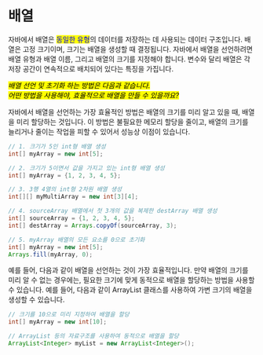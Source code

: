 # 배열

자바에서 배열은 <mark style="color:blue;">동일한 유형</mark>의 데이터를 저장하는 데 사용되는 데이터 구조입니다. 배열은 고정 크기이며, 크기는 배열을 생성할 때 결정됩니다. 자바에서 배열을 선언하려면 배열 유형과 배열 이름, 그리고 배열의 크기를 지정해야 합니다. 변수와 달리 배열은 각 저장 공간이 연속적으로 배치되어 있다는 특징을 가집니다.





_<mark style="background-color:yellow;">배열 선언 및 초기화 하는 방법은 다음과 같습니다.</mark>_\
_<mark style="background-color:yellow;">어떤 방법을 사용해야, 효율적으로 배열을 만들 수 있을까요?</mark>_

자바에서 배열을 선언하는 가장 효율적인 방법은 배열의 크기를 미리 알고 있을 때, 배열을 미리 할당하는 것입니다. 이 방법은 불필요한 메모리 할당을 줄이고, 배열의 크기를 늘리거나 줄이는 작업을 피할 수 있어서 성능상 이점이 있습니다.

```java
// 1. 크기가 5인 int형 배열 생성
int[] myArray = new int[5];

// 2. 크기가 5이면서 값을 가지고 있는 int형 배열 생성
int[] myArray = {1, 2, 3, 4, 5};

// 3. 3행 4열의 int형 2차원 배열 생성
int[][] myMultiArray = new int[3][4];

// 4. sourceArray 배열에서 첫 3개의 값을 복제한 destArray 배열 생성
int[] sourceArray = {1, 2, 3, 4, 5}; 
int[] destArray = Arrays.copyOf(sourceArray, 3);

// 5. myArray 배열의 모든 요소를 0으로 초기화
int[] myArray = new int[5]; 
Arrays.fill(myArray, 0); 
```



예를 들어, 다음과 같이 배열을 선언하는 것이 가장 효율적입니다. 만약 배열의 크기를 미리 알 수 없는 경우에는, 필요한 크기에 맞게 동적으로 배열을 할당하는 방법을 사용할 수 있습니다. 예를 들어, 다음과 같이 ArrayList 클래스를 사용하여 가변 크기의 배열을 생성할 수 있습니다.

```java
// 크기를 10으로 미리 지정하여 배열을 할당
int[] myArray = new int[10];

// ArrayList 등의 자료구조를 사용하여 동적으로 배열을 할당 
ArrayList<Integer> myList = new ArrayList<Integer>();
```

